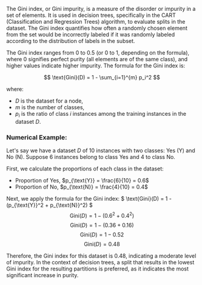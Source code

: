 The Gini index, or Gini impurity, is a measure of the disorder or impurity in a set of elements. It is used in decision trees, specifically in the CART (Classification and Regression Trees) algorithm, to evaluate splits in the dataset. The Gini index quantifies how often a randomly chosen element from the set would be incorrectly labeled if it was randomly labeled according to the distribution of labels in the subset.

The Gini index ranges from 0 to 0.5 (or 0 to 1, depending on the formula), where 0 signifies perfect purity (all elements are of the same class), and higher values indicate higher impurity. The formula for the Gini index is:

$$ \text{Gini}(D) = 1 - \sum_{i=1}^{m} p_i^2 $$

where:
- $D$ is the dataset for a node,
- $m$ is the number of classes,
- $p_i$ is the ratio of class $i$ instances among the training instances in the dataset $D$.

### Numerical Example:

Let's say we have a dataset $D$ of 10 instances with two classes: Yes (Y) and No (N). Suppose 6 instances belong to class Yes and 4 to class No.

First, we calculate the proportions of each class in the dataset:
- Proportion of Yes, $p_{\text{Y}} = \frac{6}{10} = 0.6$
- Proportion of No, $p_{\text{N}} = \frac{4}{10} = 0.4$

Next, we apply the formula for the Gini index:
$ \text{Gini}(D) = 1 - (p_{\text{Y}}^2 + p_{\text{N}}^2) $
$$ \text{Gini}(D) = 1 - (0.6^2 + 0.4^2) $$
$$ \text{Gini}(D) = 1 - (0.36 + 0.16) $$
$$ \text{Gini}(D) = 1 - 0.52 $$
$$ \text{Gini}(D) = 0.48 $$

Therefore, the Gini index for this dataset is 0.48, indicating a moderate level of impurity. In the context of decision trees, a split that results in the lowest Gini index for the resulting partitions is preferred, as it indicates the most significant increase in purity.